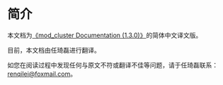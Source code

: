 # 简介

本文档为[《mod_cluster Documentation (1.3.0)》](http://docs.jboss.org/mod_cluster/1.3.0/)的简体中文译文版。

目前，本文档由任琦磊进行翻译。

如您在阅读过程中发现任何与原文不符或翻译不佳等问题，请于任琦磊联系：renqilei@foxmail.com。